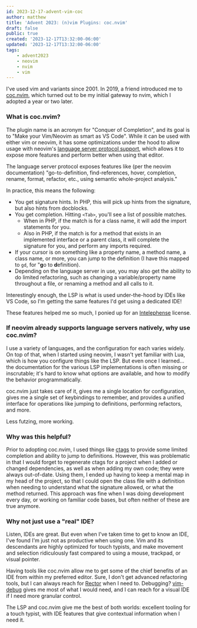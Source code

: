 ```yaml
---
id: 2023-12-17-advent-vim-coc
author: matthew
title: 'Advent 2023: (n)vim Plugins: coc.nvim'
draft: false
public: true
created: '2023-12-17T13:32:00-06:00'
updated: '2023-12-17T13:32:00-06:00'
tags:
    - advent2023
    - neovim
    - nvim
    - vim
---
```

I've used vim and variants since 2001.
In 2019, a friend introduced me to [coc.nvim](https://github.com/neoclide/coc.nvim), which turned out to be my initial gateway to nvim, which I adopted a year or two later.

<!--- EXTENDED -->

### What is coc.nvim?

The plugin name is an acronym for "Conquer of Completion", and its goal is to "Make your Vim/Neovim as smart as VS Code".
While it can be used with either vim or neovim, it has some optimizations under the hood to allow usage with neovim's [language server protocol support](https://neovim.io/doc/user/lsp.html), which allows it to expose more features and perform better when using that editor.

The language server protocol exposes features like (per the neovim documentation) "go-to-definition, find-references, hover, completion, rename, format, refactor, etc., using semantic whole-project analysis."

In practice, this means the following:

- You get signature hints.
  In PHP, this will pick up hints from the signature, but also hints from docblocks.
- You get completion.
  Hitting `<Tab>`, you'll see a list of possible matches.
  - When in PHP, if the match is for a class name, it will add the import statements for you.
  - Also in PHP, if the match is for a method that exists in an implemented interface or a parent class, it will complete the signature for you, and perform any imports required.
- If your cursor is on something like a property name, a method name, a class name, or more, you can jump to the definition (I have this mapped to `gd`, for "**g**o to **d**efinition).
- Depending on the language server in use, you may also get the ability to do limited refactoring, such as changing a variable/property name throughout a file, or renaming a method and all calls to it.

Interestingly enough, the LSP is what is used under-the-hood by IDEs like VS Code, so I'm getting the same features I'd get using a dedicated IDE!

These features helped me so much, I ponied up for an [Intelephense](https://intelephense.com/) license.

### If neovim already supports language servers natively, why use coc.nvim?

I use a variety of languages, and the configuration for each varies widely.
On top of that, when I started using neovim, I wasn't yet familiar with Lua, which is how you configure things like the LSP.
But even once I learned... the documentation for the various LSP implementations is often missing or inscrutable; it's hard to know what options are available, and how to modify the behavior programmatically.

coc.nvim just takes care of it, gives me a single location for configuration, gives me a single set of keybindings to remember, and provides a unified interface for operations like jumping to definitions, performing refactors, and more.

Less futzing, more working.

### Why was this helpful?

Prior to adopting coc.nvim, I used things like [ctags](https://ctags.sourceforge.net/) to provide some limited completion and ability to jump to definitions.
However, this was problematic in that I would forget to regenerate ctags for a project when I added or changed dependencies, as well as when adding my own code; they were always out-of-date.
Using them, I ended up having to keep a mental map in my head of the project, so that I could open the class file with a definition when needing to understand what the signature allowed, or what the method returned.
This approach was fine when I was doing development every day, or working on familiar code bases, but often neither of these are true anymore.

### Why not just use a "real" IDE?

Listen, IDEs are great.
But even when I've taken time to get to know an IDE, I've found I'm just not as productive when using one.
Vim and its descendants are highly optimized for touch typists, and make movement and selection ridiculously fast compared to using a mouse, trackpad, or visual pointer.

Having tools like coc.nvim allow me to get some of the chief benefits of an IDE from within my preferred editor.
Sure, I don't get advanced refactoring tools, but I can always reach for [Rector](https://getrector.com/) when I need to.
Debugging? [vim-debug](https://github.com/vim-vdebug/vdebug) gives me most of what I would need, and I can reach for a visual IDE if I need more granular control.

The LSP and coc.nvim give me the best of both worlds: excellent tooling for a touch typist, with IDE features that give contextual information when I need it.
